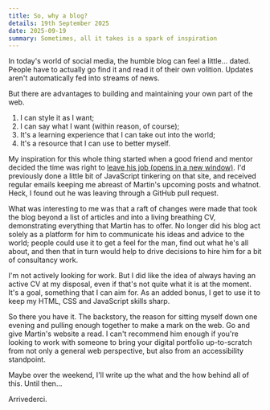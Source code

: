 ```yaml
---
title: So, why a blog?
details: 19th September 2025
date: 2025-09-19
summary: Sometimes, all it takes is a spark of inspiration
---
```


In today's world of social media, the humble blog can feel a little...
dated. People have to actually go find it and read it of their own
volition. Updates aren't automatically fed into streams of news.

But there are advantages to building and maintaining your own part
of the web.

1. I can style it as I want;
2. I can say what I want (within reason, of course);
3. It's a learning experience that I can take out into the world;
4. It's a resource that I can use to better myself.

My inspiration for this whole thing started when a good friend and
mentor decided the time was right to <a href="https://www.tempertemper.net/blog/everything-has-its-time" target="_blank" rel="noreferrer">leave
his job (opens in a new window)</a>. I'd previously done a little bit of JavaScript tinkering
on that site, and received regular emails keeping me abreast of
Martin's upcoming posts and whatnot. Heck, I found out he was leaving
through a GitHub pull request.

What was interesting to me was that a raft of changes were made that
took the blog beyond a list of articles and into a living breathing CV,
demonstrating everything that Martin has to offer. No longer did his
blog act solely as a platform for him to communicate his ideas and
advice to the world; people could use it to get a feel for the man,
find out what he's all about, and then that in turn would help to
drive decisions to hire him for a bit of consultancy work.

I'm not actively looking for work. But I did like the idea of always
having an active CV at my disposal, even if that's not quite what it
is at the moment. It's a goal, something that I can aim for. As an added
bonus, I get to use it to keep my HTML, CSS and JavaScript skills sharp.

So there you have it. The backstory, the reason for sitting myself
down one evening and pulling enough together to make a mark on the
web. Go and give Martin's website a read. I can't recommend him
enough if you're looking to work with someone to bring your digital
portfolio up-to-scratch from not only a general web perspective, but
also from an accessibility standpoint.

Maybe over the weekend, I'll write up the what and the how behind
all of this. Until then...

Arrivederci.
